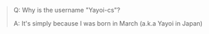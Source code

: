 > Q: Why is the username "Yayoi-cs"?
> 
> A: It's simply because I was born in March (a.k.a Yayoi in Japan)
